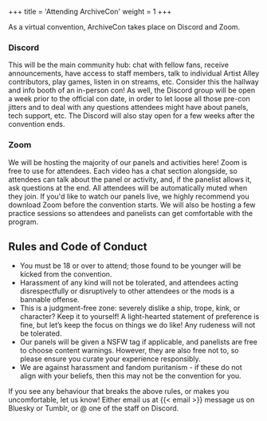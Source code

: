 +++
title = 'Attending ArchiveCon'
weight = 1
+++

As a virtual convention, ArchiveCon takes place on Discord and Zoom.

<!--more-->

### Discord

This will be the main community hub: chat with fellow fans, receive announcements, have access to staff members, talk to individual Artist Alley contributors, play games, listen in on streams, etc. Consider this the hallway and info booth of an in-person con! As well, the Discord group will be open a week prior to the official con date, in order to let loose all those pre-con jitters and to deal with any questions attendees might have about panels, tech support, etc. The Discord will also stay open for a few weeks after the convention ends.

### Zoom

We will be hosting the majority of our panels and activities here! Zoom is free to use for attendees. Each video has a chat section alongside, so attendees can talk about the panel or activity, and, if the panelist allows it, ask questions at the end. All attendees will be automatically muted when they join. If you'd like to watch our panels live, we highly recommend you download Zoom before the convention starts. We will also be hosting a few practice sessions so attendees and panelists can get comfortable with the program. 


## Rules and Code of Conduct

* You must be 18 or over to attend; those found to be younger will be kicked from the convention.
* Harassment of any kind will not be tolerated, and attendees acting disrespectfully or disruptively to other attendees or the mods is a bannable offense.
* This is a judgment-free zone: severely dislike a ship, trope, kink, or character? Keep it to yourself! A light-hearted statement of preference is fine, but let’s keep the focus on things we do like! Any rudeness will not be tolerated.
* Our panels will be given a NSFW tag if applicable, and panelists are free to choose content warnings. However, they are also free not to, so please ensure you curate your experience responsibly.
* We are against harassment and fandom puritanism - if these do not align with your beliefs, then this may not be the convention for you.

If you see any behaviour that breaks the above rules, or makes you uncomfortable, let us know! Either email us at {{< email >}} message us on Bluesky or Tumblr, or @ one of the staff on Discord.

